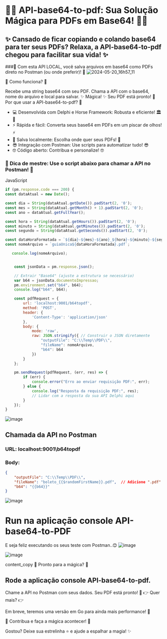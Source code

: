 # 🎊🎉 API-base64-to-pdf: Sua Solução Mágica para PDFs em Base64! 🎊🎉

## ✨ Cansado de ficar copiando e colando base64 para ter seus PDFs? Relaxa, a API-base64-to-pdf chegou para facilitar sua vida! ✨

###🚀 Com esta API LOCAL, você salva arquivos em base64 como PDFs direto no Postman (ou onde preferir)! 🚀
![2024-05-20_16h57_11](https://github.com/gaitolini/API-base64-to-pdf/assets/24495176/9685fb5d-a0ce-48b8-a711-b490b0276aa2)

🤔 Como funciona? 🤔

Recebe uma string base64 com seu PDF.
Chama a API com o base64, nome do arquivo e local para salvar.
✨ Mágica! ✨ Seu PDF está pronto!
💪 Por que usar a API-base64-to-pdf? 💪

- 💻 Desenvolvida com Delphi e Horse Framework: Robusta e eficiente! 🏛️🐎
- ⚡ Rápida e fácil: Converta seus base64 em PDFs em um piscar de olhos! ⚡
- 💾 Salva localmente: Escolha onde quer seus PDFs! 💾
- 😎 Integração com Postman: Use scripts para automatizar tudo! 😎
- 🤓 Código aberto: Contribua e personalize! 🤓

### 🤖 Dica de mestre: Use o script abaixo para chamar a API no Postman! 🤖

JavaScript
```javascript
if (pm.response.code === 200) {
const dataAtual = new Date();

const dia = String(dataAtual.getDate()).padStart(2, '0');
const mes = String(dataAtual.getMonth() + 1).padStart(2, '0');
const ano = dataAtual.getFullYear();

const hora = String(dataAtual.getHours()).padStart(2, '0');
const minuto = String(dataAtual.getMinutes()).padStart(2, '0');
const segundo = String(dataAtual.getSeconds()).padStart(2, '0');

const dataHoraFormatada = `${dia}-${mes}-${ano}_${hora}-${minuto}-${segundo}`;
const nomeArquivo = `guiaUnica${dataHoraFormatada}.pdf`;

   console.log(nomeArquivo);


    const jsonData = pm.response.json();

    // Extrair "Base64" (ajuste a estrutura se necessário)
    var b64 = jsonData.documentoImpressao;
    pm.environment.set("b64", b64);
    console.log("b64", b64);

    const pdfRequest = {
        url: 'localhost:9001/b64topdf',
        method: 'POST',
        header: {
            'Content-Type': 'application/json'
        },
        body: {
            mode: 'raw',
            raw: JSON.stringify({ // Construir o JSON diretamente
                "outputFile": "C:\\Temp\\PDF\\",
                "fileName": nomeArquivo,
                "b64": b64
            })
        }
    };

    pm.sendRequest(pdfRequest, (err, res) => {
        if (err) {
            console.error("Erro ao enviar requisição PDF:", err);
        } else {
            console.log("Resposta da requisição PDF:", res);
            // Lidar com a resposta da sua API Delphi aqui
        }
    });
}

```
![image](https://github.com/gaitolini/API-base64-to-pdf/assets/24495176/8b313f19-612b-48e2-9798-4bd6fad0fcc6)


## Chamada da API no Postman  
### URL: localhost:9001\b64topdf
### Body: 

```json
{
    "outputFile": "C:\\Temp\\PDF\\",
    "fileName": "boleto_{{$randomFirstName}}.pdf",  // Adicione ".pdf" após a função
    "b64": "{{b64}}"
}
```

![image](https://github.com/gaitolini/API-base64-to-pdf/assets/24495176/db925f4a-eb1d-4ad1-8c6d-211aeb21cb63)

# Run na aplicação console API-base64-to-PDF

 E seja feliz executando os seus teste com Postman..😊
![image](https://github.com/gaitolini/API-base64-to-pdf/assets/24495176/8c05f0ea-6e7b-43de-80ff-31ae646fe24d)

![image](https://github.com/gaitolini/API-base64-to-pdf/assets/24495176/0eb4c083-560d-4942-bb61-20b502b38bfe)

content_copy
🎉 Pronto para a mágica? 🎉

## Rode a aplicação console API-base64-to-pdf.
Chame a API no Postman com seus dados.
Seu PDF está pronto! 🎉
👉 Quer mais? 👉

Em breve, teremos uma versão em Go para ainda mais performance! 🚀

🙌 Contribua e faça a mágica acontecer! 🙌

Gostou? Deixe sua estrelinha ⭐ e ajude a espalhar a magia! ✨
